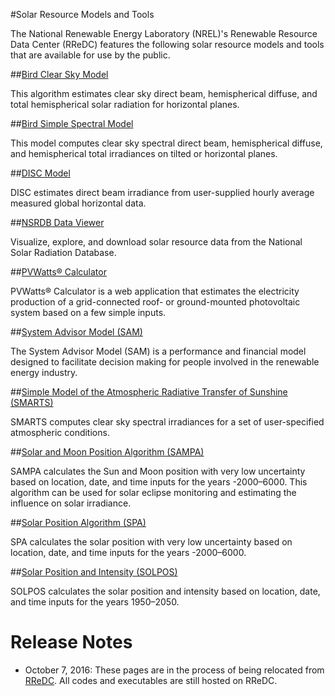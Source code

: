 #Solar Resource Models and Tools

The National Renewable Energy Laboratory (NREL)'s Renewable Resource Data Center (RReDC) features the following solar resource models and tools that are available for use by the public.

##[Bird Clear Sky Model](BirdClearSkyModel)

This algorithm estimates clear sky direct beam, hemispherical diffuse, and total hemispherical solar radiation for horizontal planes.

##[Bird Simple Spectral Model](BirdSimpleSpectralModel)

This model computes clear sky spectral direct beam, hemispherical diffuse, and hemispherical total irradiances on tilted or horizontal planes.

##[DISC Model](DISC-model)

DISC estimates direct beam irradiance from user-supplied hourly average measured global horizontal data.

##[NSRDB Data Viewer](www.nsrdb.nrel.gov)

Visualize, explore, and download solar resource data from the National Solar Radiation Database.

##[PVWatts&reg; Calculator](http://www.nrel.gov/rredc/pvwatts/)

PVWatts&reg; Calculator is a web application that estimates the electricity production of a grid-connected roof- or ground-mounted photovoltaic system based on a few simple inputs.

##[System Advisor Model (SAM)](http://sam.nrel.gov/)

The System Advisor Model (SAM) is a performance and financial model designed to facilitate decision making for people involved in the renewable energy industry.

##[Simple Model of the Atmospheric Radiative Transfer of Sunshine (SMARTS)](http://www.nrel.gov/rredc/smarts/)

SMARTS computes clear sky spectral irradiances for a set of user-specified atmospheric conditions.

##[Solar and Moon Position Algorithm (SAMPA)](http://www.nrel.gov/midc/sampa/)

SAMPA calculates the Sun and Moon position with very low uncertainty based on location, date, and time inputs for the years -2000–6000. This algorithm can be used for solar eclipse monitoring and estimating the influence on solar irradiance.

##[Solar Position Algorithm (SPA)](http://www.nrel.gov/midc/spa/)

SPA calculates the solar position with very low uncertainty based on location, date, and time inputs for the years -2000–6000.

##[Solar Position and Intensity (SOLPOS)](http://rredc.nrel.gov/solar/codesandalgorithms/solpos/)

SOLPOS calculates the solar position and intensity based on location, date, and time inputs for the years 1950–2050.

# Release Notes
* October 7, 2016: These pages are in the process of being relocated from [RReDC](http://www.nrel.gov/rredc/models_tools.html). All codes and executables are still hosted on RReDC.

